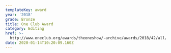 ```yaml
---
templateKey: award
year: '2018'
grade: Bronze
title: One Club Award
category: Editing
href: >-
  http://www.oneclub.org/awards/theoneshow/-archive/awards/2018/42/all/Craft+%5Bd%5D+Editing/select
date: 2020-01-14T10:20:09.160Z
---
```


